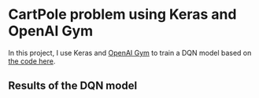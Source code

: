 # CartPole problem using Keras and OpenAI Gym

In this project, I use Keras and [OpenAI Gym](https://gym.openai.com/docs/) to train a DQN model based on [the code here](https://github.com/keon/deep-q-learning).


## Results of the DQN model
